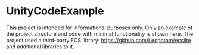 # UnityCodeExample
This project is intended for informational purposes only. Only an example of the project structure and code with minimal functionality is shown here.
The project used a third-party ECS library:
https://github.com/Leopotam/ecslite
and additional libraries to it.
